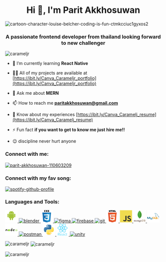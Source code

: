 

<h1 align="center">Hi 👋, I'm Parit Akkhosuwan</h1>

![cartoon-character-louise-belcher-coding-is-fun-ctmkcciuc1gyxos2](https://github.com/Carameljr/Caramaljr/assets/120198939/eaff3938-6c2f-44a4-9c97-5559d65ac54a)

<h3 align="center">A passionate frontend developer from thailand looking forward to new challenger</h3>


<p align="left"> <img src="https://komarev.com/ghpvc/?username=carameljr&label=Profile%20views&color=0e75b6&style=flat" alt="carameljr" /> </p>

- 🌱 I’m currently learning **React Native**

- 👨‍💻 All of my projects are available at [https://ibit.ly/Canva_Carameljr_portfolio](https://ibit.ly/Canva_Carameljr_portfolio)

- 💬 Ask me about **MERN**

- 📫 How to reach me **paritakkhosuwan@gmail.com**

- 📄 Know about my experiences [https://ibit.ly/Canva_Caramelj_resume](https://ibit.ly/Canva_Caramelj_resume)

- ⚡ Fun fact **if you want to get to know me just hire me!!**

- 😉 discipline never hurt anyone 

<h3 align="left">Connect with me:</h3>
<p align="left">
<a href="https://linkedin.com/in/parit-akkhosuwan-110603209" target="blank"><img align="center" src="https://raw.githubusercontent.com/rahuldkjain/github-profile-readme-generator/master/src/images/icons/Social/linked-in-alt.svg" alt="parit-akkhosuwan-110603209" height="30" width="40" /></a>
</p>
<h3 align="left">Connect with my fav song:</h3>

[![spotify-github-profile](https://spotify-github-profile.vercel.app/api/view?uid=raare46v6fudl2348hhon6u0x&cover_image=true&theme=default&show_offline=true&background_color=121212&interchange=true)](https://spotify-github-profile.vercel.app/api/view?uid=raare46v6fudl2348hhon6u0x&redirect=true)        



<h3 align="left">Languages and Tools:</h3>
<p align="left"> <a href="https://developer.android.com" target="_blank" rel="noreferrer"> <img src="https://raw.githubusercontent.com/devicons/devicon/master/icons/android/android-original-wordmark.svg" alt="android" width="40" height="40"/> </a> <a href="https://www.blender.org/" target="_blank" rel="noreferrer"> <img src="https://download.blender.org/branding/community/blender_community_badge_white.svg" alt="blender" width="40" height="40"/> </a> <a href="https://www.w3schools.com/css/" target="_blank" rel="noreferrer"> <img src="https://raw.githubusercontent.com/devicons/devicon/master/icons/css3/css3-original-wordmark.svg" alt="css3" width="40" height="40"/> </a> <a href="https://www.figma.com/" target="_blank" rel="noreferrer"> <img src="https://www.vectorlogo.zone/logos/figma/figma-icon.svg" alt="figma" width="40" height="40"/> </a> <a href="https://firebase.google.com/" target="_blank" rel="noreferrer"> <img src="https://www.vectorlogo.zone/logos/firebase/firebase-icon.svg" alt="firebase" width="40" height="40"/> </a> <a href="https://git-scm.com/" target="_blank" rel="noreferrer"> <img src="https://www.vectorlogo.zone/logos/git-scm/git-scm-icon.svg" alt="git" width="40" height="40"/> </a> <a href="https://www.w3.org/html/" target="_blank" rel="noreferrer"> <img src="https://raw.githubusercontent.com/devicons/devicon/master/icons/html5/html5-original-wordmark.svg" alt="html5" width="40" height="40"/> </a> <a href="https://developer.mozilla.org/en-US/docs/Web/JavaScript" target="_blank" rel="noreferrer"> <img src="https://raw.githubusercontent.com/devicons/devicon/master/icons/javascript/javascript-original.svg" alt="javascript" width="40" height="40"/> </a> <a href="https://www.mongodb.com/" target="_blank" rel="noreferrer"> <img src="https://raw.githubusercontent.com/devicons/devicon/master/icons/mongodb/mongodb-original-wordmark.svg" alt="mongodb" width="40" height="40"/> </a> <a href="https://www.mysql.com/" target="_blank" rel="noreferrer"> <img src="https://raw.githubusercontent.com/devicons/devicon/master/icons/mysql/mysql-original-wordmark.svg" alt="mysql" width="40" height="40"/> </a> <a href="https://nodejs.org" target="_blank" rel="noreferrer"> <img src="https://raw.githubusercontent.com/devicons/devicon/master/icons/nodejs/nodejs-original-wordmark.svg" alt="nodejs" width="40" height="40"/> </a> <a href="https://postman.com" target="_blank" rel="noreferrer"> <img src="https://www.vectorlogo.zone/logos/getpostman/getpostman-icon.svg" alt="postman" width="40" height="40"/> </a> <a href="https://www.python.org" target="_blank" rel="noreferrer"> <img src="https://raw.githubusercontent.com/devicons/devicon/master/icons/python/python-original.svg" alt="python" width="40" height="40"/> </a> <a href="https://reactjs.org/" target="_blank" rel="noreferrer"> <img src="https://raw.githubusercontent.com/devicons/devicon/master/icons/react/react-original-wordmark.svg" alt="react" width="40" height="40"/> </a> <a href="https://unity.com/" target="_blank" rel="noreferrer"> <img src="https://www.vectorlogo.zone/logos/unity3d/unity3d-icon.svg" alt="unity" width="40" height="40"/> </a> </p>

<p><img align="left" src="https://github-readme-stats.vercel.app/api/top-langs?username=carameljr&show_icons=true&locale=en&layout=compact" alt="carameljr" /></p>

<p>&nbsp;<img align="center" src="https://github-readme-stats.vercel.app/api?username=carameljr&show_icons=true&locale=en" alt="carameljr" /></p>

<p><img align="center" src="https://github-readme-streak-stats.herokuapp.com/?user=carameljr&" alt="carameljr" /></p>


